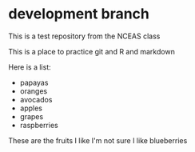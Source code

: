# development branch
This is a test repository from the NCEAS class

This is a place to practice git and R and markdown

Here is a list: 

* papayas
* oranges
* avocados
* apples
* grapes
* raspberries

These are the fruits I like
I'm not sure I like blueberries